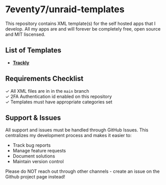 # 7eventy7/unraid-templates

This repository contains XML template(s) for the self hosted apps that I develop. 
All my apps are and will forever be completely free, open source and MIT liscensed. 

## List of Templates
- **[Trackly](https://github.com/7eventy7/trackly)**

## Requirements Checklist
✓ All XML files are in in the `main` branch<br>
✓ 2FA Authentication id enabled on this repository<br>
✓ Templates must have appropriate categories set<br>

## Support & Issues
All support and issues must be handled through GitHub Issues. This centralizes my development process and makes it easier to:

- Track bug reports
- Manage feature requests
- Document solutions
- Maintain version control

Please do NOT reach out through other channels - create an issue on the Github project page instead!
